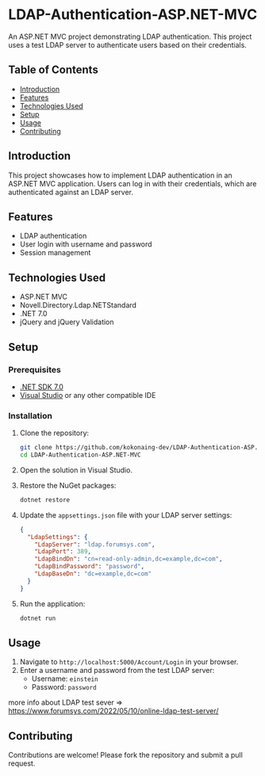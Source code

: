 # LDAP-Authentication-ASP.NET-MVC

An ASP.NET MVC project demonstrating LDAP authentication. This project uses a test LDAP server to authenticate users based on their credentials.

## Table of Contents
- [Introduction](#introduction)
- [Features](#features)
- [Technologies Used](#technologies-used)
- [Setup](#setup)
- [Usage](#usage)
- [Contributing](#contributing)


## Introduction

This project showcases how to implement LDAP authentication in an ASP.NET MVC application. Users can log in with their credentials, which are authenticated against an LDAP server.

## Features

- LDAP authentication
- User login with username and password
- Session management

## Technologies Used

- ASP.NET MVC
- Novell.Directory.Ldap.NETStandard
- .NET 7.0
- jQuery and jQuery Validation

## Setup

### Prerequisites

- [.NET SDK 7.0](https://dotnet.microsoft.com/download/dotnet/7.0)
- [Visual Studio](https://visualstudio.microsoft.com/) or any other compatible IDE

### Installation

1. Clone the repository:
    ```bash
    git clone https://github.com/kokonaing-dev/LDAP-Authentication-ASP.NET-MVC.git
    cd LDAP-Authentication-ASP.NET-MVC
    ```

2. Open the solution in Visual Studio.

3. Restore the NuGet packages:
    ```bash
    dotnet restore
    ```

4. Update the `appsettings.json` file with your LDAP server settings:
    ```json
    {
      "LdapSettings": {
        "LdapServer": "ldap.forumsys.com",
        "LdapPort": 389,
        "LdapBindDn": "cn=read-only-admin,dc=example,dc=com",
        "LdapBindPassword": "password",
        "LdapBaseDn": "dc=example,dc=com"
      }
    }
    ```

5. Run the application:
    ```bash
    dotnet run
    ```

## Usage

1. Navigate to `http://localhost:5000/Account/Login` in your browser.
2. Enter a username and password from the test LDAP server:
   - Username: `einstein`
   - Password: `password`

more info about LDAP test sever => https://www.forumsys.com/2022/05/10/online-ldap-test-server/

## Contributing

Contributions are welcome! Please fork the repository and submit a pull request.


